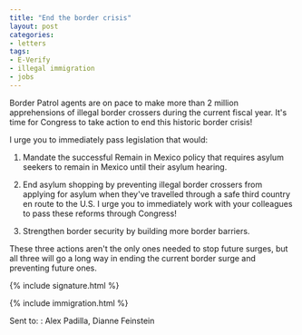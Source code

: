 ```yaml
---
title: "End the border crisis"
layout: post
categories:
- letters
tags:
- E-Verify
- illegal immigration
- jobs
---
```


Border Patrol agents are on pace to make more than 2 million apprehensions of illegal border crossers during the current fiscal year. It's time for Congress to take action to end this historic border crisis!

I urge you to immediately pass legislation that would:

1. Mandate the successful Remain in Mexico policy that requires asylum seekers to remain in Mexico until their asylum hearing.

2. End asylum shopping by preventing illegal border crossers from applying for asylum when they've travelled through a safe third country en route to the U.S. I urge you to immediately work with your colleagues to pass these reforms through Congress!

3. Strengthen border security by building more border barriers.

These three actions aren't the only ones needed to stop future surges, but all three will go a long way in ending the current border surge and preventing future ones.

{% include signature.html %}

{% include immigration.html %}

Sent to:
: Alex Padilla, Dianne Feinstein

